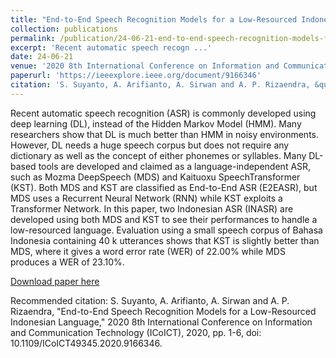```yaml
---
title: "End-to-End Speech Recognition Models for a Low-Resourced Indonesian Language,"
collection: publications
permalink: /publication/24-06-21-end-to-end-speech-recognition-models-for-a-low-resourced-indonesian-language,
excerpt: 'Recent automatic speech recogn ...'
date: 24-06-21
venue: '2020 8th International Conference on Information and Communication Technology (ICoICT)'
paperurl: 'https://ieeexplore.ieee.org/document/9166346'
citation: 'S. Suyanto, A. Arifianto, A. Sirwan and A. P. Rizaendra, &quot;End-to-End Speech Recognition Models for a Low-Resourced Indonesian Language,&quot; 2020 8th International Conference on Information and Communication Technology (ICoICT), 2020, pp. 1-6, doi: 10.1109/ICoICT49345.2020.9166346.'
---
```

Recent automatic speech recognition (ASR) is commonly developed using deep learning (DL), instead of the Hidden Markov Model (HMM). Many researchers show that DL is much better than HMM in noisy environments. However, DL needs a huge speech corpus but does not require any dictionary as well as the concept of either phonemes or syllables. Many DL-based tools are developed and claimed as a language-independent ASR, such as Mozma DeepSpeech (MDS) and Kaituoxu SpeechTransformer (KST). Both MDS and KST are classified as End-to-End ASR (E2EASR), but MDS uses a Recurrent Neural Network (RNN) while KST exploits a Transformer Network. In this paper, two Indonesian ASR (INASR) are developed using both MDS and KST to see their performances to handle a low-resourced language. Evaluation using a small speech corpus of Bahasa Indonesia containing 40 k utterances shows that KST is slightly better than MDS, where it gives a word error rate (WER) of 22.00% while MDS produces a WER of 23.10%.

[Download paper here](https://drive.google.com/file/d/1q-c2hDdS0KhGJZUEA2YDPRqPL1FMiiUA/view)

Recommended citation: S. Suyanto, A. Arifianto, A. Sirwan and A. P. Rizaendra, "End-to-End Speech Recognition Models for a Low-Resourced Indonesian Language," 2020 8th International Conference on Information and Communication Technology (ICoICT), 2020, pp. 1-6, doi: 10.1109/ICoICT49345.2020.9166346.
